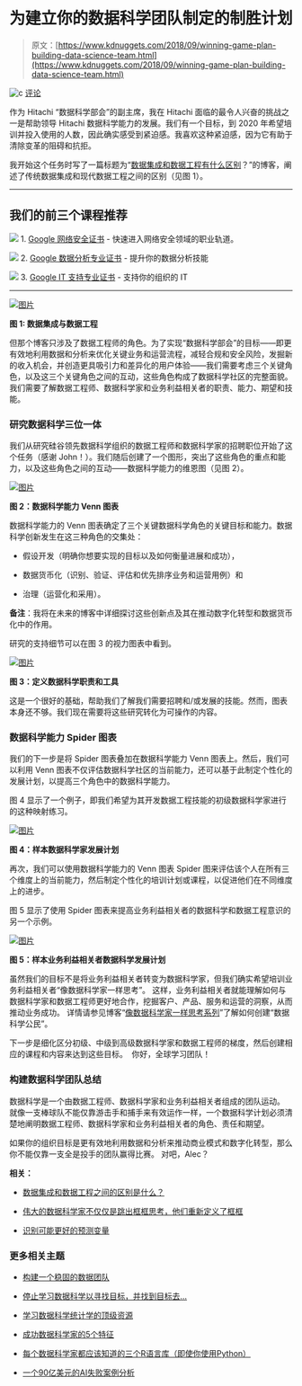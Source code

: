# 为建立你的数据科学团队制定的制胜计划

> 原文：[https://www.kdnuggets.com/2018/09/winning-game-plan-building-data-science-team.html](https://www.kdnuggets.com/2018/09/winning-game-plan-building-data-science-team.html)

![c](../Images/3d9c022da2d331bb56691a9617b91b90.png) [评论](#comments)

作为 Hitachi “数据科学部会”的副主席，我在 Hitachi 面临的最令人兴奋的挑战之一是帮助领导 Hitachi 数据科学能力的发展。我们有一个目标，到 2020 年希望培训并投入使用的人数，因此确实感受到紧迫感。我喜欢这种紧迫感，因为它有助于清除变革的阻碍和抗拒。

我开始这个任务时写了一篇标题为“[数据集成和数据工程有什么区别](https://www.linkedin.com/pulse/whats-difference-between-data-integration-engineering-bill-schmarzo/)？”的博客，阐述了传统数据集成和现代数据工程之间的区别（见图 1）。

* * *

## 我们的前三个课程推荐

![](../Images/0244c01ba9267c002ef39d4907e0b8fb.png) 1\. [Google 网络安全证书](https://www.kdnuggets.com/google-cybersecurity) - 快速进入网络安全领域的职业轨道。

![](../Images/e225c49c3c91745821c8c0368bf04711.png) 2\. [Google 数据分析专业证书](https://www.kdnuggets.com/google-data-analytics) - 提升你的数据分析技能

![](../Images/0244c01ba9267c002ef39d4907e0b8fb.png) 3\. [Google IT 支持专业证书](https://www.kdnuggets.com/google-itsupport) - 支持你的组织的 IT

* * *

[![图片](../Images/7ab09b98994bc48bc8c8a671f04ce5cb.png)](https://image.ibb.co/kkrsCK/schmarzo_data_science_team_1.png)

**图 1: 数据集成与数据工程**

但那个博客只涉及了数据工程师的角色。为了实现“数据科学部会”的目标——即更有效地利用数据和分析来优化关键业务和运营流程，减轻合规和安全风险，发掘新的收入机会，并创造更具吸引力和差异化的用户体验——我们需要考虑三个关键角色，以及这三个关键角色之间的互动，这些角色构成了数据科学社区的完整面貌。我们需要了解数据工程师、数据科学家和业务利益相关者的职责、能力、期望和技能。

### **研究数据科学三位一体**

我们从研究硅谷领先数据科学组织的数据工程师和数据科学家的招聘职位开始了这个任务（感谢 John！）。我们随后创建了一个图形，突出了这些角色的重点和能力，以及这些角色之间的互动——数据科学能力的维恩图（见图 2）。

[![图片](../Images/170552e6e557f0b7a6a9057e5d4361a7.png)](https://image.ibb.co/hK1sCK/schmarzo_data_science_team_2.png)

**图 2：数据科学能力 Venn 图表**

数据科学能力的 Venn 图表确定了三个关键数据科学角色的关键目标和能力。数据科学创新发生在这三种角色的交集处：

+   假设开发（明确你想要实现的目标以及如何衡量进展和成功），

+   数据货币化（识别、验证、评估和优先排序业务和运营用例）和

+   治理（运营化和采用）。

**备注**：我将在未来的博客中详细探讨这些创新点及其在推动数字化转型和数据货币化中的作用。

研究的支持细节可以在图 3 的视力图表中看到。

[![图片](../Images/63785aeac287b77849712e0f83310126.png)](https://image.ibb.co/ggiDHK/image2.png)

**图 3：定义数据科学职责和工具**

这是一个很好的基础，帮助我们了解我们需要招聘和/或发展的技能。然而，图表本身还不够。我们现在需要将这些研究转化为可操作的内容。

### **数据科学能力 Spider 图表**

我们的下一步是将 Spider 图表叠加在数据科学能力 Venn 图表上。然后，我们可以利用 Venn 图表不仅评估数据科学社区的当前能力，还可以基于此制定个性化的发展计划，以提高三个角色中的数据科学能力。

图 4 显示了一个例子，即我们希望为其开发数据工程技能的初级数据科学家进行的这种映射练习。

[![图片](../Images/74e88bd6288a28f25b3e792a25b253d3.png)](https://image.ibb.co/jQnAzz/schmarzo_data_science_team_4.png)

**图 4：样本数据科学家发展计划**

再次，我们可以使用数据科学能力的 Venn 图表 Spider 图来评估该个人在所有三个维度上的当前能力，然后制定个性化的培训计划或课程，以促进他们在不同维度上的进步。

图 5 显示了使用 Spider 图表来提高业务利益相关者的数据科学和数据工程意识的另一个示例。

[![图片](../Images/220663303e25dcccab3490162706ab66.png)](https://image.ibb.co/ghZqzz/schmarzo_data_science_team_5.png)

**图 5：样本业务利益相关者数据科学发展计划**

虽然我们的目标不是将业务利益相关者转变为数据科学家，但我们确实希望培训业务利益相关者“像数据科学家一样思考”。 这样，业务利益相关者就能理解如何与数据科学家和数据工程师更好地合作，挖掘客户、产品、服务和运营的洞察，从而推动业务成功。 详情请参见博客“[像数据科学家一样思考系列](https://www.linkedin.com/pulse/refined-thinking-like-data-scientist-series-bill-schmarzo/)”了解如何创建“数据科学公民”。

下一步是细化区分初级、中级到高级数据科学家和数据工程师的梯度，然后创建相应的课程和内容来达到这些目标。  你好，全球学习团队！

### **构建数据科学团队总结**

数据科学是一个由数据工程师、数据科学家和业务利益相关者组成的团队运动。 就像一支棒球队不能仅靠游击手和捕手来有效运作一样，一个数据科学计划必须清楚地阐明数据工程师、数据科学家和业务利益相关者的角色、责任和期望。

如果你的组织目标是更有效地利用数据和分析来推动商业模式和数字化转型，那么你不能仅靠一支全是投手的团队赢得比赛。 对吧，Alec？

**相关：**

+   [数据集成和数据工程之间的区别是什么？](/2018/06/difference-between-data-integration-data-engineering.html)

+   [伟大的数据科学家不仅仅是跳出框框思考，他们重新定义了框框](/2018/03/great-data-scientists-think-outside-redefine-box.html)

+   [识别可能更好的预测变量](/2017/02/schmarzo-variables-better-predictors.html)

### 更多相关主题

+   [构建一个稳固的数据团队](https://www.kdnuggets.com/2021/12/build-solid-data-team.html)

+   [停止学习数据科学以寻找目标，并找到目标去…](https://www.kdnuggets.com/2021/12/stop-learning-data-science-find-purpose.html)

+   [学习数据科学统计学的顶级资源](https://www.kdnuggets.com/2021/12/springboard-top-resources-learn-data-science-statistics.html)

+   [成功数据科学家的5个特征](https://www.kdnuggets.com/2021/12/5-characteristics-successful-data-scientist.html)

+   [每个数据科学家都应该知道的三个R语言库（即使你使用Python）](https://www.kdnuggets.com/2021/12/three-r-libraries-every-data-scientist-know-even-python.html)

+   [一个90亿美元的AI失败案例分析](https://www.kdnuggets.com/2021/12/9b-ai-failure-examined.html)
